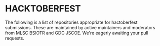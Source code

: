 # HACKTOBERFEST
The following is a list of repositories appropriate for hactoberfest submissions. These are maintained by active maintainers and moderators from MLSC BSIOTR and GDC JSCOE. We're eagerly awaiting your pull requests.

